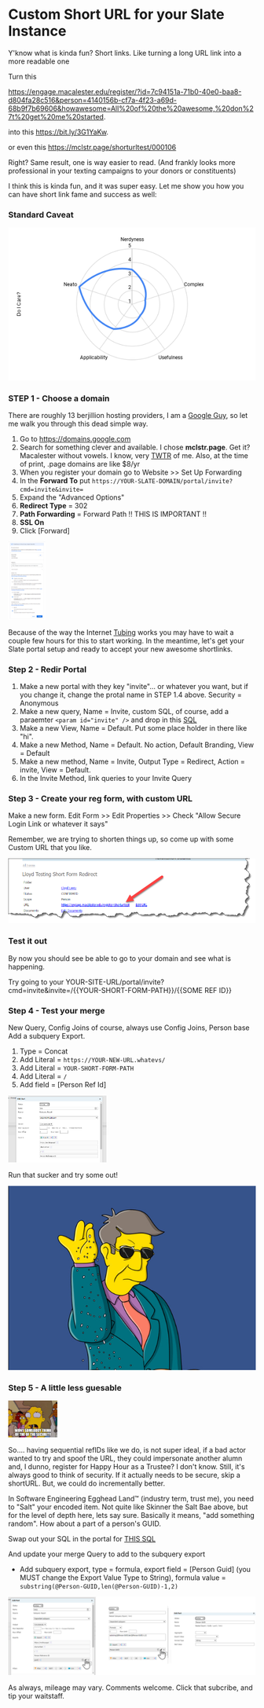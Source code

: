 # Custom Short URL for your Slate Instance

Y'know what is kinda fun?   Short links.  Like turning a long URL link into a more readable one

Turn this

https://engage.macalester.edu/register/?id=7c94151a-71b0-40e0-baa8-d804fa28c516&person=4140156b-cf7a-4f23-a69d-68b9f7b69606&howawesome=All%20of%20the%20awesome,%20don%27t%20get%20me%20started.

into this 
https://bit.ly/3G1YaKw.   

or even this https://mclstr.page/shorturltest/000106

Right?   Same result, one is way easier to read.  (And frankly looks more professional in your texting campaigns to your donors or constituents)

I think this is kinda fun, and it was super easy.   Let me show you how you can have short link fame and success as well:

### Standard Caveat

<img src="doicare.png?"> 

### STEP 1 - Choose a domain

There are roughly 13 berjillion hosting providers, I am a [Google Guy](https://gdg.community.dev/gdg-twin-cities/), so let me walk you through this dead simple way.

1. Go to https://domains.google.com
2. Search for something clever and available.   I chose **mclstr.page**.   Get it?   Macalester without vowels.   I know, very [TWTR](https://www.wired.com/2012/06/alt-text-stupid-new-tlds/) of me.  Also, at the time of print, .page domains are like $8/yr
3. When you register your domain go to Website >> Set Up Forwarding
4. In the **Forward To** put `https://YOUR-SLATE-DOMAIN/portal/invite?cmd=invite&invite=`
5. Expand the "Advanced Options"
6. **Redirect Type** = 302
7. **Path Forwarding** = Forward Path  !! THIS IS IMPORTANT !!
8. **SSL On**
9. Click [Forward]

<img src="googdomain.png" style="width:75px" />

Because of the way the Internet [Tubing](https://knowyourmeme.com/memes/series-of-tubes) works you may have to wait a couple few hours for this to start working.   In the meantime, let's get your Slate portal setup and ready to accept your new awesome shortlinks.

### Step 2 - Redir Portal

1. Make a new portal with they key "invite"... or whatever you want, but if you change it, change the protal name in STEP 1.4 above. Security = Anonymous
2. Make a new query, Name = Invite,  custom SQL, of course, add a paraemter `<param id="invite" />` and drop in this [SQL](invite.sql) 
3. Make a new View, Name = Default.   Put some place holder in there like "hi".
4. Make a new Method, Name = Default.  No action, Default Branding, View = Default
5. Make a new method, Name = Invite, Output Type = Redirect, Action = invite, View = Default.   
6. In the Invite Method, link queries to your Invite Query

### Step 3 - Create your reg form, with custom URL
Make a new form.  Edit Form >> Edit Properties >> Check "Allow Secure Login Link or whatever it says"

Remember, we are trying to shorten things up, so come up with some Custom URL that you like. 

<img src="formurl.png" />


### Test it out

By now you should see be able to go to your domain and see what is happening.

Try going to your YOUR-SITE-URL/portal/invite?cmd=invite&invite=/{{YOUR-SHORT-FORM-PATH}}/{{SOME REF ID}}

### Step 4 - Test your merge

New Query, Config Joins of course, always use Config Joins, Person base
Add a subquery Export.  
1. Type = Concat
2. Add Literal = `https://YOUR-NEW-URL.whatevs/`
3. Add Literal = `YOUR-SHORT-FORM-PATH`
4. Add Literal = `/`
5. Add field = [Person Ref Id]

<img src="shorturlquery.png" style="width: 200px" />

Run that sucker and try some out!

<img src="skinner-salt-bae.png" />


### Step 5 - A little less guesable
<img src="security.png" style="width: 100px" />

So.... having sequential refIDs like we do, is not super ideal, if a bad actor wanted to try and spoof the URL, they could impersonate another alumn and, I dunno, register for Happy Hour as a Trustee?   I don't know.   Still, it's always good to think of security.   If it actually needs to be secure, skip a shortURL.   But, we could do incrementally better.

In Software Engineering Egghead Land™ (industry term, trust me), you need to "Salt" your encoded item.   Not quite like Skinner the Salt Bae above, but for the level of depth here, lets say sure.  Basically it means, "add something random".  How about a part of a person's GUID.

Swap out your SQL in the portal for [THIS SQL](invite2.sql)

And update your merge Query to add to the subquery export

  * Add subquery export, type = formula, export field = [Person Guid] (you MUST change the Export Value Type to String), formula value = `substring(@Person-GUID,len(@Person-GUID)-1,2)`

<img src="guid2.png" />



As always, mileage may vary.  Comments welcome.  Click that subcribe, and tip your waitstaff.  
